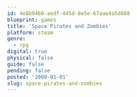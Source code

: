 ```yaml
---
id: 4e8b9460-aedf-445d-8e5e-67aae4a5d688
blueprint: games
title: 'Space Pirates and Zombies'
platform: steam
genre:
  - rpg
digital: true
physical: false
guide: false
pending: false
posted: '2000-01-01'
slug: space-pirates-and-zombies
---
```

